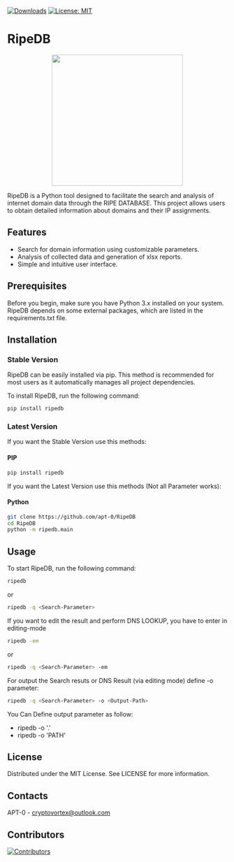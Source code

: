 [![Downloads](https://static.pepy.tech/badge/ripedb)](https://pepy.tech/project/ripedb)
[![License: MIT](https://img.shields.io/badge/License-MIT-yellow.svg)](https://opensource.org/licenses/MIT)

# RipeDB
<p align="center">
  <img src="https://github.com/apt-0/RipeDB/blob/main/assets/RipeDB_Image.jpg" width="300" height="300">
</p>

RipeDB is a Python tool designed to facilitate the search and analysis of internet domain data through the RIPE DATABASE. This project allows users to obtain detailed information about domains and their IP assignments.

## Features

- Search for domain information using customizable parameters.
- Analysis of collected data and generation of xlsx reports.
- Simple and intuitive user interface.

## Prerequisites

Before you begin, make sure you have Python 3.x installed on your system. RipeDB depends on some external packages, which are listed in the requirements.txt file.

## Installation

### Stable Version
RipeDB can be easily installed via pip. This method is recommended for most users as it automatically manages all project dependencies.

To install RipeDB, run the following command:

```bash
pip install ripedb
```

### Latest Version
If you want the Stable Version use this methods:

#### PIP
```bash
pip install ripedb
```
If you want the Latest Version use this methods (Not all Parameter works):

#### Python
```bash
git clone https://github.com/apt-0/RipeDB
cd RipeDB
python -m ripedb.main
```

## Usage
To start RipeDB, run the following command:
```bash
ripedb
```
or

```bash
ripedb -q <Search-Parameter>
```
If you want to edit the result and perform DNS LOOKUP, you have to enter in editing-mode

```bash
ripedb -em
```
or 

```bash
ripedb -q <Search-Parameter> -em
```

For output the Search resuts or DNS Result (via editing mode) define -o parameter:
```bash
ripedb -q <Search-Parameter> -o <Output-Path>
```
You Can Define output parameter as follow:
- ripedb -o '.'
- ripedb -o 'PATH'

## License
Distributed under the MIT License. See LICENSE for more information.

## Contacts
APT-0  - cryptovortex@outlook.com

## Contributors
[![Contributors](https://contrib.rocks/image?repo=apt-0/RipeDB)](https://github.com/apt-0/RipeDB/graphs/contributors)